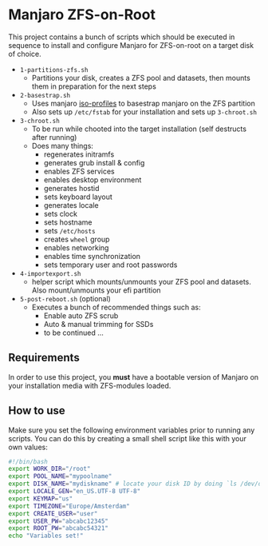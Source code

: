 # Manjaro ZFS-on-Root
This project contains a bunch of scripts which should be executed in sequence to install and configure Manjaro for ZFS-on-root on a target disk of choice.

* `1-partitions-zfs.sh`
  * Partitions your disk, creates a ZFS pool and datasets, then mounts them in preparation for the next steps
* `2-basestrap.sh`
  * Uses manjaro [iso-profiles](https://gitlab.manjaro.org/profiles-and-settings/iso-profiles.git "${WORK_DIR}/git/iso-profiles") to basestrap manjaro on the ZFS partition
  * Also sets up `/etc/fstab` for your installation and sets up `3-chroot.sh`
* `3-chroot.sh`
  * To be run while chooted into the target installation (self destructs after running)
  * Does many things:
    * regenerates initramfs
    * generates grub install & config
    * enables ZFS services
    * enables desktop environment
    * generates hostid
    * sets keyboard layout
    * generates locale
    * sets clock
    * sets hostname
    * sets `/etc/hosts`
    * creates `wheel` group
    * enables networking
    * enables time synchronization
    * sets temporary user and root passwords
* `4-importexport.sh`
  * helper script which mounts/unmounts your ZFS pool and datasets. Also mount/unmounts your efi partition
* `5-post-reboot.sh` (optional)
  * Executes a bunch of recommended things such as:
    * Enable auto ZFS scrub
    * Auto & manual trimming for SSDs
    * to be continued ...

## Requirements
In order to use this project, you **must** have a bootable version of Manjaro on your installation  media with ZFS-modules loaded.

## How to use
Make sure you set the following environment variables prior to running any scripts. You can do this by creating a small shell script like this with your own values:
```sh
#!/bin/bash
export WORK_DIR="/root"
export POOL_NAME="mypoolname"
export DISK_NAME="mydiskname" # locate your disk ID by doing `ls /dev/disk/by-id` 
export LOCALE_GEN="en_US.UTF-8 UTF-8"
export KEYMAP="us"
export TIMEZONE="Europe/Amsterdam"
export CREATE_USER="user"
export USER_PW="abcabc12345"
export ROOT_PW="abcabc54321"
echo "Variables set!"
```



